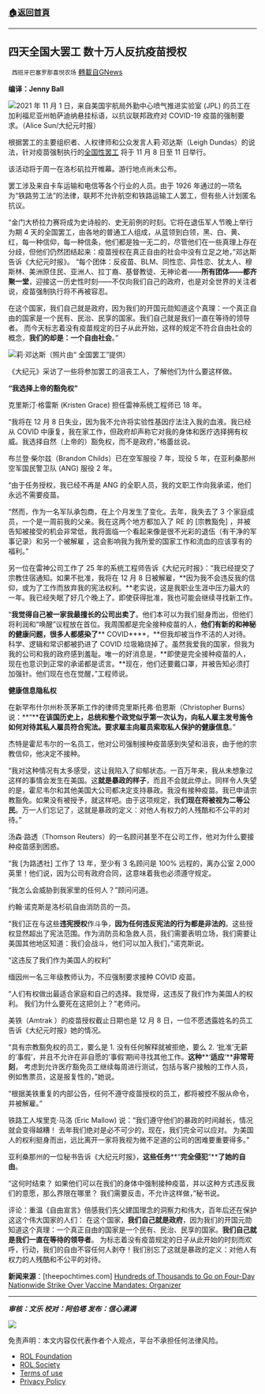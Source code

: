 ###  [:house:返回首頁](https://github.com/ourhimalayas/txt)
---


## 四天全国大罢工 数十万人反抗疫苗授权
` 西班牙巴塞罗那喜悦农场` [轉載自GNews](https://gnews.org/zh-hans/1651398/)

**编译：Jenny Ball**

![](https://assets.gnews.org/wp-content/uploads/2021/11/tempsnip04.png)2021 年 11 月 1 日，来自美国宇航局外勤中心喷气推进实验室 (JPL) 的员工在加利福尼亚州帕萨迪纳悬挂标语，以抗议联邦政府对 COVID-19 疫苗的强制要求。（Alice Sun/大纪元时报）

根据罢工的主要组织者、人权律师和公众发言人莉·邓达斯（Leigh Dundas）的说法，针对疫苗强制执行的[全国性罢工](https://nationwidewalkout.com/) 将于 11 月 8 日至 11 日举行。

该活动将于周一在洛杉矶拉开帷幕。游行地点尚未公布。

罢工涉及来自卡车运输和电信等各个行业的人员。由于 1926 年通过的一项名为“铁路劳工法”的法律，联邦不允许航空和铁路运输工人罢工，但有些人计划匿名抗议。

“金门大桥拉力赛将成为史诗般的、史无前例的时刻。它将在退伍军人节晚上举行为期 4 天的全国罢工，由各地的普通工人组成，从蓝领到白领，黑、白、黄、红，每一种信仰，每一种信条，他们都是独一无二的，尽管他们在一些真理上存在分歧，但他们仍然团结起来：疫苗授权在真正自由的社会中没有立足之地，”邓达斯告诉《大纪元时报》。 “每个团体：反疫苗、BLM、同性恋、异性恋、犹太人、穆斯林、美洲原住民、亚洲人、拉丁裔、基督教徒、无神论者——**所有团体——都齐聚一堂**，迎接这一历史性时刻——不仅向我们自己的政府，也是对全世界的关注者说，疫苗强制执行将不再被容忍。

在这个国家，我们自己就是政府，因为我们的开国元勋知道这个真理：一个真正自由的国家是一个民有、民治、民享的国家。我们自己就是我们一直在等待的领导者。 而今天标志着没有疫苗规定的日子从此开始，这样的规定不符合自由社会的概念，**我们的却是：一个自由社会**。”

![](https://assets.gnews.org/wp-content/uploads/2021/11/tempsnip05.png)莉·邓达斯（照片由“ 全国罢工”提供）

《大纪元》采访了一些将参加罢工的沮丧工人，了解他们为什么要这样做。

**“我选择上帝的豁免权”**

克里斯汀·格雷斯 (Kristen Grace) 担任雷神系统工程师已 18 年。

“我将在 12 月 8 日失业，因为我不允许将实验性基因疗法注入我的血液。我已经从 COVID 中康复，我在家工作，但政府却声称它对我的身体和医疗选择拥有权威。我选择自然（上帝的）豁免权，而不是政府，”格蕾丝说。

布兰登·柴尔兹（Brandon Childs）已在空军服役 7 年，现役 5 年，在亚利桑那州空军国民警卫队 (ANG) 服役 2 年。

“由于任务授权，我已经不再是 ANG 的全职人员，我的文职工作向我承诺，他们永远不需要疫苗。

“然而，作为一名军队承包商，在上个月发生了变化。去年，我失去了 3 个家庭成员，一个是一周前我的父亲。我在这两个地方都加入了 RE 的 [宗教豁免] ，并被告知被接受的机会非常低，我将面临一个看起来像是很不光彩的退伍（有干净的军事记录）和另一个被解雇 ，这会影响我为我所爱的国家工作和流血的应该享有的福利。”

另一位在雷神公司工作了 25 年的系统工程师告诉《大纪元时报》：“我已经提交了宗教住宿通知。如果不批准，我将在 12 月 8 日被解雇，**因为我不会违反我的信仰，或为了工作而放弃我的宪法权利。**老实说，这是我职业生涯中压力最大的一年。我已经失眠了好几个晚上了。即使获得批准，我也可能会继续寻找新工作。

“**我觉得自己被一家我最擅长的公司出卖了**。他们本可以为我们挺身而出，但他们将利润和“唤醒”议程放在首位。我周围都是完全接种疫苗的人，**他们有新的和神秘的健康问题，很多人都感染了**** COVID****，**但我却被当作不洁的人对待。科学、逻辑和常识都被扔进了 COVID 垃圾箱烧掉了。虽然我爱我的国家，但我为我的公司和我的政府感到羞耻。唯一的好消息是，**即使是完全接种疫苗的人，现在也意识到正常的承诺都是谎言。**现在，他们还要戴口罩，并被告知必须打加强针。他们现在也在觉醒，”工程师说。

**健康信息隐私权**

在新罕布什尔州朴茨茅斯工作的律师克里斯托弗·伯恩斯（Christopher Burns）说：**“****在该国历史上，总统和整个政党似乎第一次认为，向私人雇主发号施令如何对待其私人雇员符合宪法。要求雇主向雇员索取私人保护的健康信息**。”

杰特是霍尼韦尔的一名员工，他对公司强制接种疫苗感到失望和沮丧，由于他的宗教信仰，他决定不接种。

“我对这种情况有太多感受，这让我陷入了抑郁状态。一百万年来，我从未想象过这样的事情会发生在美国。这**就是暴政的样子**，而且不会就此停止。同样令人失望的是，霍尼韦尔和其他美国大公司都决定支持暴政。我没有接种疫苗。我已申请宗教豁免。如果没有被授予，就这样吧。由于这项规定，我**们现在将被视为二等公民**。万一人们忘记了，这就是暴政的定义：对他人有权力的人残酷和不公平的对待。”

汤森·路透（Thomson Reuters）的一名顾问甚至不在公司工作，他对为什么要接种疫苗感到困惑。

“我 [为路透社] 工作了 13 年，至少有 3 名顾问是 100% 远程的，离办公室 2,000 英里！他们说，因为公司有政府合同，这意味着我也必须遵守规定。

“我怎么会威胁到我家里的任何人？”顾问问道。

约翰·诺克斯是洛杉矶自由消防员的一员。

“我们正在与这些**违宪授权**作斗争，**因为任何违反宪法的行为都是非法的**。这些授权显然超出了宪法范围。作为消防员和急救人员，我们需要表明立场，我们需要让美国其他地区知道：我们会战斗，他们可以加入我们，”诺克斯说。

“这违反了我们作为美国人的权利”

缅因州一名三年级教师认为，不应强制要求接种 COVID 疫苗。

“人们有权做出最适合家庭和自己的选择。我觉得，这违反了我们作为美国人的权利。 我们为什么要死在这把剑上？”老师问。

美铁（Amtrak ）的疫苗授权截止日期也是 12 月 8 日，一位不愿透露姓名的员工告诉《大纪元时报》她的情况。

“具有宗教豁免权的员工，要么是 1. 没有任何解释就被拒绝，要么 2. ‘批准’无薪的’事假’，并且不允许在非自愿的’事假’期间寻找其他工作。**这种****‘****适应****‘****非常苛刻**， 考虑到允许医疗豁免员工继续每周进行测试，包括与客户接触的工作人员，例如售票员，这是报复性的，”她说。

“根据美铁重复的内部公告，任何不遵守疫苗授权的员工，都将被控不服从命令，并被解雇。”

铁路工人埃里克·马洛 (Eric Mallow) 说：“我们遵守他们的暴政的时间越长，情况就会变得越糟！ 去年我们绝对是必不可少的，现在，我们完全可以应对。 为美国人的权利挺身而出，远比离开一家将我视为微不足道的公司的困难要重要得多。”

亚利桑那州的一位秘书告诉《大纪元时报》，**这些任务****“****完全侵犯****”****了她的自由**。

“这何时结束？ 如果他们可以在我们的身体中强制接种疫苗，并以这种方式违反我们的意愿，那么界限在哪里？ 我们需要反击，不允许这样做，”秘书说。

评论：重温《自由宣言》倍感我们先父建国理念的洞察力和伟大，百年后还在保护这这个伟大国家的人们： 在这个国家，**我们自己就是政府**，因为我们的开国元勋知道这个真理：一个真正自由的国家是一个民有、民治、民享的国家。**我们自己就是我们一直在等待的领导者**。 为标志着没有疫苗规定的日子从此开始的时刻而欢呼，行动，我们的自由不容任何人剥夺！我们别忘了这就是暴政的定义：对他人有权力的人残酷和不公平的对待。

**新闻来源**：[theepochtimes.com] [Hundreds of Thousands to Go on Four-Day Nationwide Strike Over Vaccine Mandates: Organizer](https://www.theepochtimes.com/mkt_morningbrief/hundreds-of-thousands-to-go-on-four-day-nationwide-strike-over-vaccine-mandates-organizer_4090848.html?utm_source=Morningbrief&amp;utm_medium=email&amp;utm_campaign=mb-2021-11-09&amp;mktids=1fc90c8f2bef77ff3250d8aa825532cf&amp;est=qrSnTRCLzV%2BUyhzQnIGz6WTQfsUqpwxHsObhzFLdr3kk1Aj8BzeNgmypR5PYwSfKiSgq9Q%3D%3D)

* * *

***审核：文乐
校对：阿伯塔
发布：信心满满***

![](https://assets.gnews.org/wp-content/uploads/2021/11/GNEWS_CH..jpeg)

 

免责声明：本文内容仅代表作者个人观点，平台不承担任何法律风险。

- [ROL Foundation](https://rolfoundation.org/)
- [ROL Society](https://rolsociety.org/)
- [Terms of use](https://gnews.org/terms-of-use-3/)
- [Privacy Policy](https://gnews.org/privacy-policy/)
